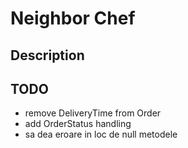 # Neighbor Chef

## Description

## TODO
* remove DeliveryTime from Order
* add OrderStatus handling
* sa dea eroare in loc de null metodele